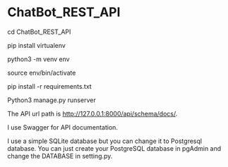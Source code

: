 # ChatBot_REST_API

cd ChatBot_REST_API

pip install virtualenv

python3 -m venv env

source env/bin/activate

pip install -r requirements.txt

Python3 manage.py runserver

The API url path is http://127.0.0.1:8000/api/schema/docs/.

I use Swagger for API documentation.


I use a simple SQLite database but you can change it to Postgresql database. You can just create your PostgreSQL database in pgAdmin and change the DATABASE in setting.py.

